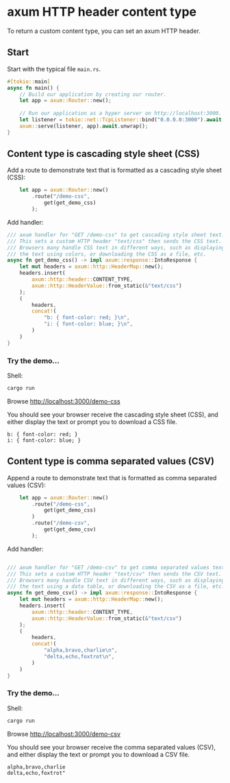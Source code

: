 # axum HTTP header content type

To return a custom content type, you can set an axum HTTP header.


## Start

Start with the typical file `main.rs`.

```rust
#[tokio::main]
async fn main() {
    // Build our application by creating our router.
    let app = axum::Router::new();
    
    // Run our application as a hyper server on http://localhost:3000.
    let listener = tokio::net::TcpListener::bind("0.0.0.0:3000").await.unwrap();
    axum::serve(listener, app).await.unwrap();
}
```


## Content type is cascading style sheet (CSS)

Add a route to demonstrate text that is formatted as a cascading style sheet (CSS):

```rust
    let app = axum::Router::new()
        .route("/demo-css",
            get(get_demo_css)
        );
```

Add handler:

```rust
/// axum handler for "GET /demo-css" to get cascading style sheet text.
/// This sets a custom HTTP header "text/css" then sends the CSS text.
/// Browsers many handle CSS text in different ways, such as displaying
/// the text using colors, or downloading the CSS as a file, etc.
async fn get_demo_css() -> impl axum::response::IntoResponse { 
    let mut headers = axum::http::HeaderMap::new();
    headers.insert(
        axum::http::header::CONTENT_TYPE, 
        axum::http::HeaderValue::from_static(&"text/css")
    );
    (
        headers,
        concat!(
            "b: { font-color: red; }\n",
            "i: { font-color: blue; }\n",
        )
    )
}
```


### Try the demo…

Shell:

```sh
cargo run
```

Browse <http://localhost:3000/demo-css>

You should see your browser receive the cascading style sheet (CSS),
and either display the text or prompt you to download a CSS file.

```text
b: { font-color: red; }
i: { font-color: blue; }
```


## Content type is comma separated values (CSV)

Append a route to demonstrate text that is formatted as comma separated values (CSV):

```rust
    let app = axum::Router::new()
        .route("/demo-css",
            get(get_demo_css)
        )
        .route("/demo-csv",
            get(get_demo_csv)
        );
```

Add handler:

```rust

/// axum handler for "GET /demo-csv" to get comma separated values text.
/// This sets a custom HTTP header "text/csv" then sends the CSV text.
/// Browsers many handle CSV text in different ways, such as displaying
/// the text using a data table, or downloading the CSV as a file, etc.
async fn get_demo_csv() -> impl axum::response::IntoResponse {
    let mut headers = axum::http::HeaderMap::new();
    headers.insert(
        axum::http::header::CONTENT_TYPE, 
        axum::http::HeaderValue::from_static(&"text/csv")
    );
    (
        headers,
        concat!(
            "alpha,bravo,charlie\n",
            "delta,echo,foxtrot\n",
        )
    )
}
```


### Try the demo…

Shell:

```sh
cargo run
```

Browse <http://localhost:3000/demo-csv>

You should see your browser receive the comma separated values (CSV),
and either display the text or prompt you to download a CSV file.

```text
alpha,bravo,charlie
delta,echo,foxtrot"
```
